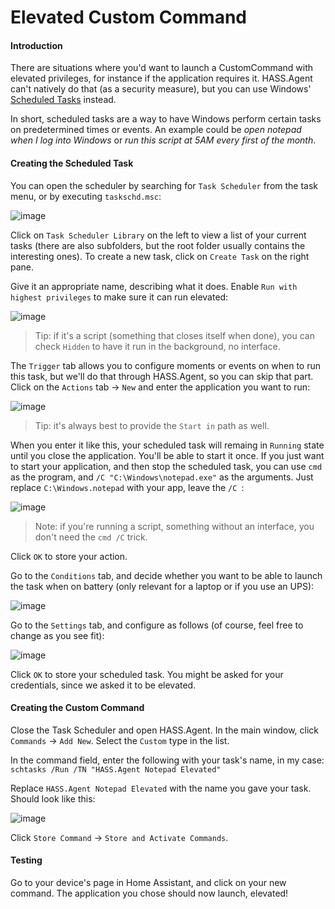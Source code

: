 # Elevated Custom Command

#### Introduction

There are situations where you'd want to launch a CustomCommand with elevated privileges, for instance if the application requires it. HASS.Agent can't natively do that (as a security measure), but you can use Windows' [Scheduled Tasks](https://en.wikipedia.org/wiki/Windows_Task_Scheduler) instead.

In short, scheduled tasks are a way to have Windows perform certain tasks on predetermined times or events. An example could be *open notepad when I log into Windows*  or *run this script at 5AM every first of the month*. 

#### Creating the Scheduled Task

You can open the scheduler by searching for `Task Scheduler` from the task menu, or by executing `taskschd.msc`:

![image](https://user-images.githubusercontent.com/81011038/201527584-b827f0b9-9ac4-410d-8c0a-ddf0ac4f7582.png)

Click on `Task Scheduler Library` on the left to view a list of your current tasks (there are also subfolders, but the root folder usually contains the interesting ones). To create a new task, click on `Create Task` on the right pane.

Give it an appropriate name, describing what it does. Enable `Run with highest privileges` to make sure it can run elevated:

![image](https://user-images.githubusercontent.com/81011038/201527732-38ced999-39cd-446c-a47f-c54dbf83d77a.png)

> Tip: if it's a script (something that closes itself when done), you can check `Hidden` to have it run in the background, no interface.

The `Trigger` tab allows you to configure moments or events on when to run this task, but we'll do that through HASS.Agent, so you can skip that part. Click on the `Actions` tab -> `New` and enter the application you want to run:

![image](https://user-images.githubusercontent.com/81011038/201527916-df1aa9ba-b2a4-429f-9937-472d74f53dab.png)

> Tip: it's always best to provide the `Start in` path as well.

When you enter it like this, your scheduled task will remaing in `Running` state until you close the application. You'll be able to start it once. If you just want to start your application, and then stop the scheduled task, you can use `cmd` as the program, and `/C "C:\Windows\notepad.exe"` as the arguments. Just replace `C:\Windows.notepad` with your app, leave the `/C `:

![image](https://user-images.githubusercontent.com/81011038/201528036-55a8f7b2-1b9a-4f55-a6e6-39f56f32fb7c.png)

> Note: if you're running a script, something without an interface, you don't need the `cmd /C` trick.

Click `OK` to store your action.

Go to the `Conditions` tab, and decide whether you want to be able to launch the task when on battery (only relevant for a laptop or if you use an UPS):

![image](https://user-images.githubusercontent.com/81011038/201528087-3f16424a-91c9-46fe-b93d-e751e52b1b89.png)

Go to the `Settings` tab, and configure as follows (of course, feel free to change as you see fit):

![image](https://user-images.githubusercontent.com/81011038/201528121-75ed6c6c-a2ed-49bf-b9c5-ac8f25a0d60b.png)

Click `OK` to store your scheduled task. You might be asked for your credentials, since we asked it to be elevated.

#### Creating the Custom Command

Close the Task Scheduler and open HASS.Agent. In the main window, click `Commands` -> `Add New`. Select the `Custom` type in the list. 

In the command field, enter the following with your task's name, in my case: `schtasks /Run /TN "HASS.Agent Notepad Elevated"`

Replace `HASS.Agent Notepad Elevated` with the name you gave your task. Should look like this:

![image](https://user-images.githubusercontent.com/81011038/201528548-80324d58-a7c2-4818-a605-c34abbe27a38.png)

Click `Store Command` -> `Store and Activate Commands`. 

#### Testing

Go to your device's page in Home Assistant, and click on your new command. The application you chose should now launch, elevated!
